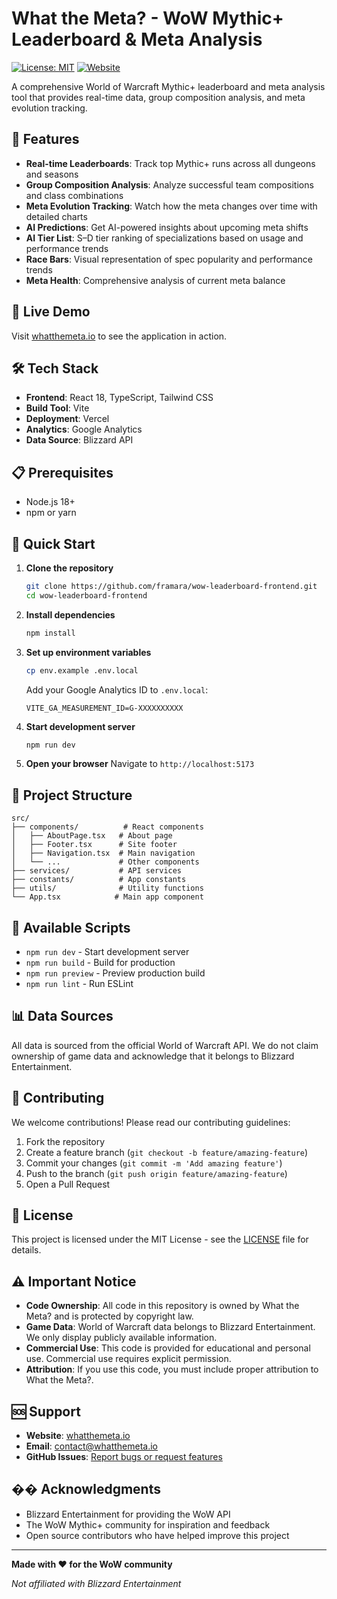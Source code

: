 # What the Meta? - WoW Mythic+ Leaderboard & Meta Analysis

[![License: MIT](https://img.shields.io/badge/License-MIT-yellow.svg)](https://opensource.org/licenses/MIT)
[![Website](https://img.shields.io/badge/Website-whatthemeta.io-blue.svg)](https://whatthemeta.io)

A comprehensive World of Warcraft Mythic+ leaderboard and meta analysis tool that provides real-time data, group composition analysis, and meta evolution tracking.

## 🌟 Features

- **Real-time Leaderboards**: Track top Mythic+ runs across all dungeons and seasons
- **Group Composition Analysis**: Analyze successful team compositions and class combinations
- **Meta Evolution Tracking**: Watch how the meta changes over time with detailed charts
- **AI Predictions**: Get AI-powered insights about upcoming meta shifts
- **AI Tier List**: S–D tier ranking of specializations based on usage and performance trends
- **Race Bars**: Visual representation of spec popularity and performance trends
- **Meta Health**: Comprehensive analysis of current meta balance

## 🚀 Live Demo

Visit [whatthemeta.io](https://whatthemeta.io) to see the application in action.

## 🛠️ Tech Stack

- **Frontend**: React 18, TypeScript, Tailwind CSS
- **Build Tool**: Vite
- **Deployment**: Vercel
- **Analytics**: Google Analytics
- **Data Source**: Blizzard API

## 📋 Prerequisites

- Node.js 18+ 
- npm or yarn

## 🚀 Quick Start

1. **Clone the repository**
   ```bash
   git clone https://github.com/framara/wow-leaderboard-frontend.git
   cd wow-leaderboard-frontend
   ```

2. **Install dependencies**
   ```bash
   npm install
   ```

3. **Set up environment variables**
   ```bash
   cp env.example .env.local
   ```
   Add your Google Analytics ID to `.env.local`:
   ```
   VITE_GA_MEASUREMENT_ID=G-XXXXXXXXXX
   ```

4. **Start development server**
   ```bash
   npm run dev
   ```

5. **Open your browser**
   Navigate to `http://localhost:5173`

## 📁 Project Structure

```
src/
├── components/          # React components
│   ├── AboutPage.tsx   # About page
│   ├── Footer.tsx      # Site footer
│   ├── Navigation.tsx  # Main navigation
│   └── ...             # Other components
├── services/           # API services
├── constants/          # App constants
├── utils/              # Utility functions
└── App.tsx            # Main app component
```

## 🔧 Available Scripts

- `npm run dev` - Start development server
- `npm run build` - Build for production
- `npm run preview` - Preview production build
- `npm run lint` - Run ESLint

## 📊 Data Sources

All data is sourced from the official World of Warcraft API. We do not claim ownership of game data and acknowledge that it belongs to Blizzard Entertainment.

## 🤝 Contributing

We welcome contributions! Please read our contributing guidelines:

1. Fork the repository
2. Create a feature branch (`git checkout -b feature/amazing-feature`)
3. Commit your changes (`git commit -m 'Add amazing feature'`)
4. Push to the branch (`git push origin feature/amazing-feature`)
5. Open a Pull Request

## 📄 License

This project is licensed under the MIT License - see the [LICENSE](LICENSE) file for details.

## ⚠️ Important Notice

- **Code Ownership**: All code in this repository is owned by What the Meta? and is protected by copyright law.
- **Game Data**: World of Warcraft data belongs to Blizzard Entertainment. We only display publicly available information.
- **Commercial Use**: This code is provided for educational and personal use. Commercial use requires explicit permission.
- **Attribution**: If you use this code, you must include proper attribution to What the Meta?.

## 🆘 Support

- **Website**: [whatthemeta.io](https://whatthemeta.io)
- **Email**: contact@whatthemeta.io
- **GitHub Issues**: [Report bugs or request features](https://github.com/framara/wow-leaderboard-frontend/issues)

## �� Acknowledgments

- Blizzard Entertainment for providing the WoW API
- The WoW Mythic+ community for inspiration and feedback
- Open source contributors who have helped improve this project

---

**Made with ❤️ for the WoW community**

*Not affiliated with Blizzard Entertainment*
